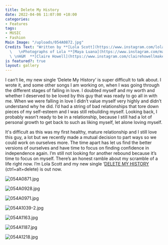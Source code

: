 ```yaml
---
title: Delete My History
date: 2022-04-06 11:07:00 +10:00
categories:
- Features
tags:
- MUSIC
- Fashion
Main Image: "/uploads/054A0872.jpg"
Credits Text: "Written by **[Lola Scott](https://www.instagram.com/lolascottmusic/)**
  \   \nPhotographs of Lola **[Maya Luana](https://www.instagram.com/mayaluana/)**
  \ \nH&M  **[Claire Howell](https://www.instagram.com/clairehowellmakeup/)**"
is featured?: true
layout: gallery
---
```



I can’t lie, my new single ‘Delete My History’ is super difficult to talk about. I wrote it, and some other songs I am working on, when I was going through the different stages of falling in love. I doubted myself and my worth and whether I deserved to be loved by this guy that was ready to go all in with me. When we were falling in love I didn’t value myself very highly and didn’t understand why he did. I’d had a string of bad relationships that tore down pieces of my self-esteem and I was still rebuilding myself. Looking back, I probably wasn’t ready to be in a relationship, because I still had a lot of personal growth to get back to such as liking myself, let alone loving myself.      

  
It's difficult as this was my first healthy, mature relationship and I still love this guy, a lot but we recently made a mutual decision to part ways so we could work on ourselves more. The time apart has let us find the better versions of ourselves and have time to focus on finding confidence in independence again. I’m still not looking for another rebound because it’s time to focus on myself. There’s an honest ramble about my scramble of a life right now.
 I’m Lola Scott and my new single ‘[DELETE MY HISTORY](https://lolascott.ffm.to/deletemyhistor) (ctrl+alt+delete) is out now.

![054A0871.jpg](/uploads/054A0871.jpg)


![054A0928.jpg](/uploads/054A0928.jpg)

![054A0971.jpg](/uploads/054A0971.jpg)

![054A1039-2.jpg](/uploads/054A1039-2.jpg)

![054A1163.jpg](/uploads/054A1163.jpg)

![054A1187.jpg](/uploads/054A1187.jpg)

![054A1218.jpg](/uploads/054A1218.jpg)  


